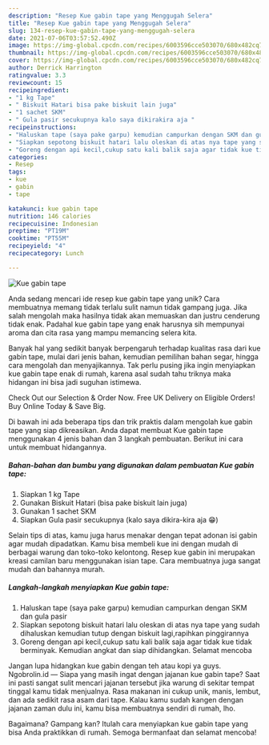 ```yaml
---
description: "Resep Kue gabin tape yang Menggugah Selera"
title: "Resep Kue gabin tape yang Menggugah Selera"
slug: 134-resep-kue-gabin-tape-yang-menggugah-selera
date: 2021-07-06T03:57:52.490Z
image: https://img-global.cpcdn.com/recipes/6003596cce503070/680x482cq70/kue-gabin-tape-foto-resep-utama.jpg
thumbnail: https://img-global.cpcdn.com/recipes/6003596cce503070/680x482cq70/kue-gabin-tape-foto-resep-utama.jpg
cover: https://img-global.cpcdn.com/recipes/6003596cce503070/680x482cq70/kue-gabin-tape-foto-resep-utama.jpg
author: Derrick Harrington
ratingvalue: 3.3
reviewcount: 15
recipeingredient:
- "1 kg Tape"
- " Biskuit Hatari bisa pake biskuit lain juga"
- "1 sachet SKM"
- " Gula pasir secukupnya kalo saya dikirakira aja "
recipeinstructions:
- "Haluskan tape (saya pake garpu) kemudian campurkan dengan SKM dan gula pasir"
- "Siapkan sepotong biskuit hatari lalu oleskan di atas nya tape yang sudah dihaluskan kemudian tutup dengan biskuit lagi,rapihkan pinggirannya"
- "Goreng dengan api kecil,cukup satu kali balik saja agar tidak kue tidak berminyak. Kemudian angkat dan siap dihidangkan. Selamat mencoba"
categories:
- Resep
tags:
- kue
- gabin
- tape

katakunci: kue gabin tape 
nutrition: 146 calories
recipecuisine: Indonesian
preptime: "PT19M"
cooktime: "PT55M"
recipeyield: "4"
recipecategory: Lunch

---
```



![Kue gabin tape](https://img-global.cpcdn.com/recipes/6003596cce503070/680x482cq70/kue-gabin-tape-foto-resep-utama.jpg)

Anda sedang mencari ide resep kue gabin tape yang unik? Cara membuatnya memang tidak terlalu sulit namun tidak gampang juga. Jika salah mengolah maka hasilnya tidak akan memuaskan dan justru cenderung tidak enak. Padahal kue gabin tape yang enak harusnya sih mempunyai aroma dan cita rasa yang mampu memancing selera kita.

Banyak hal yang sedikit banyak berpengaruh terhadap kualitas rasa dari kue gabin tape, mulai dari jenis bahan, kemudian pemilihan bahan segar, hingga cara mengolah dan menyajikannya. Tak perlu pusing jika ingin menyiapkan kue gabin tape enak di rumah, karena asal sudah tahu triknya maka hidangan ini bisa jadi suguhan istimewa.

Check Out our Selection &amp; Order Now. Free UK Delivery on Eligible Orders! Buy Online Today &amp; Save Big.


Di bawah ini ada beberapa tips dan trik praktis dalam mengolah kue gabin tape yang siap dikreasikan. Anda dapat membuat Kue gabin tape menggunakan 4 jenis bahan dan 3 langkah pembuatan. Berikut ini cara untuk membuat hidangannya.

<!--inarticleads1-->

##### Bahan-bahan dan bumbu yang digunakan dalam pembuatan Kue gabin tape:

1. Siapkan 1 kg Tape
1. Gunakan  Biskuit Hatari (bisa pake biskuit lain juga)
1. Gunakan 1 sachet SKM
1. Siapkan  Gula pasir secukupnya (kalo saya dikira-kira aja 😁)


Selain tips di atas, kamu juga harus menakar dengan tepat adonan isi gabin agar mudah dipadatkan. Kamu bisa membeli kue ini dengan mudah di berbagai warung dan toko-toko kelontong. Resep kue gabin ini merupakan kreasi camilan baru menggunakan isian tape. Cara membuatnya juga sangat mudah dan bahannya murah. 

<!--inarticleads2-->

##### Langkah-langkah menyiapkan Kue gabin tape:

1. Haluskan tape (saya pake garpu) kemudian campurkan dengan SKM dan gula pasir
1. Siapkan sepotong biskuit hatari lalu oleskan di atas nya tape yang sudah dihaluskan kemudian tutup dengan biskuit lagi,rapihkan pinggirannya
1. Goreng dengan api kecil,cukup satu kali balik saja agar tidak kue tidak berminyak. Kemudian angkat dan siap dihidangkan. Selamat mencoba


Jangan lupa hidangkan kue gabin dengan teh atau kopi ya guys. Ngobrolin.id — Siapa yang masih ingat dengan jajanan kue gabin tape? Saat ini pasti sangat sulit mencari jajanan tersebut jika warung di sekitar tempat tinggal kamu tidak menjualnya. Rasa makanan ini cukup unik, manis, lembut, dan ada sedikit rasa asam dari tape. Kalau kamu sudah kangen dengan jajanan zaman dulu ini, kamu bisa membuatnya sendiri di rumah, lho. 

Bagaimana? Gampang kan? Itulah cara menyiapkan kue gabin tape yang bisa Anda praktikkan di rumah. Semoga bermanfaat dan selamat mencoba!

